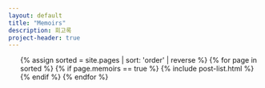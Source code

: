 ```yaml
---
layout: default
title: "Memoirs"
description: 회고록
project-header: true
---
```


<ul class="catalogue">
{% assign sorted = site.pages | sort: 'order' | reverse %}
{% for page in sorted %}
{% if page.memoirs == true %}
{% include post-list.html %}
{% endif %}
{% endfor %}
</ul>
